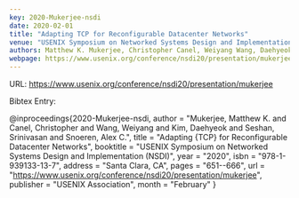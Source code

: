 ```yaml
---
key: 2020-Mukerjee-nsdi
date: 2020-02-01
title: "Adapting TCP for Reconfigurable Datacenter Networks"
venue: "USENIX Symposium on Networked Systems Design and Implementation (NSDI)"
authors: Matthew K. Mukerjee, Christopher Canel, Weiyang Wang, Daehyeok Kim, Srinivasan Seshan and Alex C. Snoeren
webpage: https://www.usenix.org/conference/nsdi20/presentation/mukerjee
---
```


URL: https://www.usenix.org/conference/nsdi20/presentation/mukerjee

Bibtex Entry:

@inproceedings{2020-Mukerjee-nsdi,
    author = "Mukerjee, Matthew K. and Canel, Christopher and Wang, Weiyang and Kim, Daehyeok and Seshan, Srinivasan and Snoeren, Alex C.",
    title = "Adapting {TCP} for Reconfigurable Datacenter Networks",
    booktitle = "USENIX Symposium on Networked Systems Design and Implementation (NSDI)",
    year = "2020",
    isbn = "978-1-939133-13-7",
    address = "Santa Clara, CA",
    pages = "651--666",
    url = "https://www.usenix.org/conference/nsdi20/presentation/mukerjee",
    publisher = "USENIX Association",
    month = "February"
}

